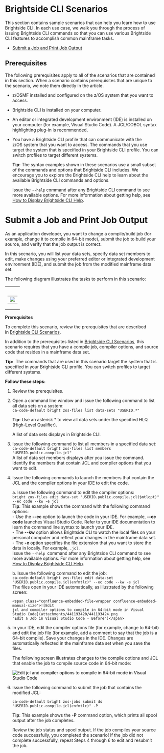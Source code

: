 # Brightside CLI Scenarios

This section contains sample scenarios that can help you learn how to
use Brightside CLI. In each use case, we walk you through the process of
issuing Brightside CLI commands so that you can use various Brightside
CLI features to accomplish common mainframe tasks.

  - [Submit a Job and Print Job Output](#submit-a-job-and-print-job-output)

## Prerequisites

The following prerequisites apply to all of the scenarios that are
contained in this section. When a scenario contains prerequisites that
are unique to the scenario, we note them directly in the article.

  - z/OSMF installed and configured on the z/OS system that you want to
    access.

  - Brightside CLI is installed on your computer.

  - An editor or integrated development environment (IDE) is installed
    on your computer (for example, Visual Studio Code). A JCL/COBOL
    syntax highlighting plug-in is recommended.

  - You have a Brightside CLI profile that can communicate with the
    z/OS system that you want to access. The commands that you
    use target the system that is specified in your Brightside
    CLI profile. You can switch profiles to target different
    systems.
    
    **Tip:** The syntax examples shown in these scenarios use a small
    subset of the commands and options that Brightside CLI includes. We
    encourage you to explore the Brightside CLI help to learn about the
    available Brightside CLI commands and options.
    
    Issue the `--help` command after any Brightside CLI command to see
    more available options. For more information about getting help, see
    [How to Display Brightside CLI Help](cli-howtodisplaybrightsidehelp.md).

# Submit a Job and Print Job Output
As an application developer, you want to change a compile/build job (for
example, change it to compile in 64-bit mode), submit the job to build
your source, and verify that the job output is
correct.

In this scenario, you will list your data sets, specify data set members to edit, make changes using your preferred editor or integrated development environment (IDE), and submit the job from the modified mainframe data set.

The following diagram illustrates the tasks to perform in this scenario:

<table>
<colgroup>
<col style="width: 100%" />
</colgroup>
<tbody>
<tr class="odd">
<td><table>
<caption> </caption>
<tbody>
<tr class="odd">
<td><img src="attachments/441193420/441193422.png" class="gliffy-macro-image" /></td>
</tr>
</tbody>
</table></td>
</tr>
</tbody>
</table>

**Prerequisites**

To complete this scenario, review the prerequisites that are described in [Brightside CLI Scenarios](#brightside-cli-scenarios).

In addition to the prerequisites listed in [Brightside CLI Scenarios](#brightside-cli-scenarios), this scenario requires that you have a compile job, compiler options, and source code that resides in a mainframe data set.

**Tip:**  The commands that are used in this scenario target the system
that is specified in your Brightside CLI profile. You can switch
profiles to target different systems.

</div>

</div>

**Follow these steps:**

1.  Review the prerequisites.

2.  Open a command line window and issue the following command to list all data sets on a system:   
    ```ca-code-default bright zos-files list data-sets "USERID.*"```

    **Tip:** Use an asterisk * to view all data sets under the specified HLQ (High-Level Qualifier).
    
    A list of data sets displays in Brightside CLI.

3.  Issue the following command to list all members in a specified data
    set:
    ```ca-code-default bright zos-files list members "USERID.public.compile.jcl"```   
    A list of data set members displays after you issue the command.
    Identify the members that contain JCL and compiler options that you
    want to edit.

4.  Issue the following commands to launch the members that contain the
    JCL and the compiler options in your IDE to edit the code.
    
    a.  Issue the following command to edit the compiler options:   
    ```bright zos-files edit data-set "USERID.public.compile.jcl($mtlopt)" --ec code --kw -e jcl```   
        **Tip:** This example shows the command with the following
        command options:   
        -  Use the **--ec** option to launch the code in your IDE. For example, **--ec code** launches Visual Studio Code. Refer to your IDE documentation to learn the command line syntax to launch your IDE.   
        -  The **--kw** option allows Brightside CLI to watch the local files on your personal computer and reflect your changes in the mainframe data set.   
        -  The **-e** option specifies the file extension that you want to store the data in locally. For example, `.jcl`.    
        Issue the `--help `command after any Brightside CLI command to see more available options. For more information about getting help, see [How to Display Brightside CLI Help](How-to-Display-Brightside-CLI-Help_429365003.html).
          
    b.  Issue the following command to edit the job:   
        ```ca-code-default bright zos-files edit data-set "USERID.public.compile.jcl(enfmtlc)" --ec code --kw -e jcl```   
        The files open in your IDE automatically, as illustrated by the following screen:
                      
        <span class="confluence-embedded-file-wrapper confluence-embedded-manual-size">![Edit
        jcl and compiler options to compile in 64-bit mode in Visual
        Studio Code](attachments/441193420/441193424.png
        "Edit a Job in Visual Studio Code - Before")</span>  

5.  In your IDE, edit the compiler options file (for example, change to 64-bit) and edit the job      file (for example, add a comment to say that the job is a 64-bit
    compile). Save your changes in the IDE. Changes are automatically
    reflected in the mainframe data set when you save the files.
    
    The following screen illustrates changes to the compile options and JCL that enable the job to
    compile source code in 64-bit mode:
    
    <span style="color: rgb(0,0,0);"><span class="confluence-embedded-file-wrapper confluence-embedded-manual-size">![Edit
    jcl and compiler options to compile in 64-bit mode in Visual Studio
    Code](attachments/441193420/441193423.png
    "Edit a Job in Visual Studio Code - After")</span>  
    </span>

6.  Issue the following command to submit the job that contains the modified JCL:  
    ```
    ca-code-default bright zos-jobs submit ds "USERID.public.compile.jcl(enfmtlc)" -P
    ```   
    **Tip:** This example shows the **-P** command option, which prints all spool output after the job completes.
       
    Review the job status and spool output. If the job compiles your
    source code successfully, you completed the scenario! If the job
    did not complete successfully, repeat Steps 4 through 6 to edit and
    resubmit the job. 
    

    
